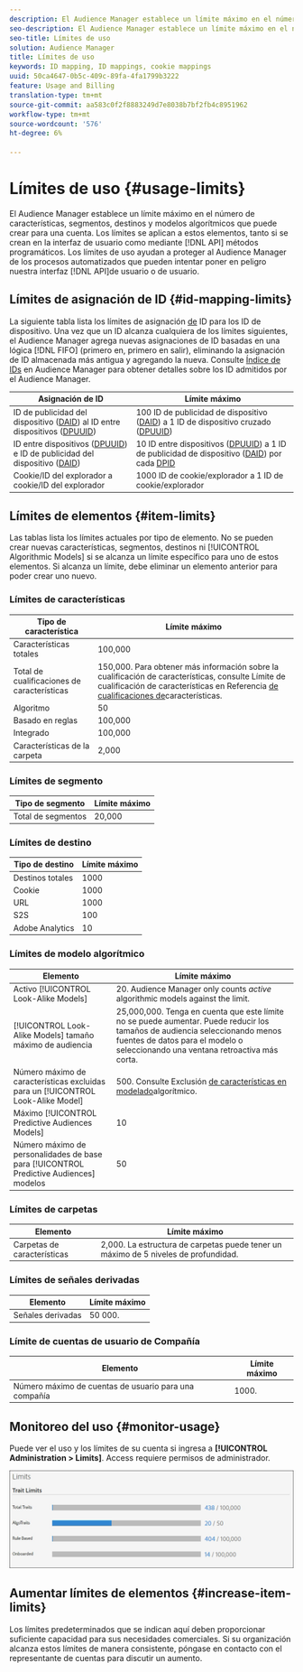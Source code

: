 ```yaml
---
description: El Audience Manager establece un límite máximo en el número de características, segmentos, destinos y modelos algorítmicos que puede crear para una cuenta. Los límites se aplican a estos elementos, tanto si se crean en la interfaz de usuario como mediante métodos de API. Los límites de uso ayudan a proteger al Audience Manager de los procesos automatizados que pueden intentar comprometer nuestras API o interfaz de usuario.
seo-description: El Audience Manager establece un límite máximo en el número de características, segmentos, destinos y modelos algorítmicos que puede crear para una cuenta. Los límites se aplican a estos elementos, tanto si se crean en la interfaz de usuario como mediante métodos de API. Los límites de uso ayudan a proteger al Audience Manager de los procesos automatizados que pueden intentar comprometer nuestras API o interfaz de usuario.
seo-title: Límites de uso
solution: Audience Manager
title: Límites de uso
keywords: ID mapping, ID mappings, cookie mappings
uuid: 50ca4647-0b5c-409c-89fa-4fa1799b3222
feature: Usage and Billing
translation-type: tm+mt
source-git-commit: aa583c0f2f8883249d7e8038b7bf2fb4c8951962
workflow-type: tm+mt
source-wordcount: '576'
ht-degree: 6%

---
```



# Límites de uso {#usage-limits}

El Audience Manager establece un límite máximo en el número de características, segmentos, destinos y modelos algorítmicos que puede crear para una cuenta. Los límites se aplican a estos elementos, tanto si se crean en la interfaz de usuario como mediante [!DNL API] métodos programáticos. Los límites de uso ayudan a proteger al Audience Manager de los procesos automatizados que pueden intentar poner en peligro nuestra interfaz [!DNL API]de usuario o de usuario.

## Límites de asignación de ID {#id-mapping-limits}

La siguiente tabla lista los límites de asignación [de](../../integration/sending-audience-data/batch-data-transfer-explained/id-sync-http.md) ID para los ID de dispositivo. Una vez que un ID alcanza cualquiera de los límites siguientes, el Audience Manager agrega nuevas asignaciones de ID basadas en una lógica [!DNL FIFO] (primero en, primero en salir), eliminando la asignación de ID almacenada más antigua y agregando la nueva. Consulte [Índice de IDs](../../reference/ids-in-aam.md) en Audience Manager para obtener detalles sobre los ID admitidos por el Audience Manager.

| Asignación de ID | Límite máximo |
|-----------|-------------- |
| ID de publicidad del dispositivo ([DAID](../../reference/ids-in-aam.md)) al ID entre dispositivos ([DPUUID](../../reference/ids-in-aam.md)) | 100 ID de publicidad de dispositivo ([DAID](../../reference/ids-in-aam.md)) a 1 ID de dispositivo cruzado ([DPUUID](../../reference/ids-in-aam.md)) |
| ID entre dispositivos ([DPUUID](../../reference/ids-in-aam.md)) e ID de publicidad del dispositivo ([DAID](../../reference/ids-in-aam.md)) | 10 ID entre dispositivos ([DPUUID](../../reference/ids-in-aam.md)) a 1 ID de publicidad de dispositivo ([DAID](../../reference/ids-in-aam.md)) por cada [DPID](../../reference/ids-in-aam.md) |
| Cookie/ID del explorador a cookie/ID del explorador | 1000 ID de cookie/explorador a 1 ID de cookie/explorador |

## Límites de elementos {#item-limits}

Las tablas lista los límites actuales por tipo de elemento. No se pueden crear nuevas características, segmentos, destinos ni [!UICONTROL Algorithmic Models] si se alcanza un límite específico para uno de estos elementos. Si alcanza un límite, debe eliminar un elemento anterior para poder crear uno nuevo.

### Límites de características

| Tipo de característica | Límite máximo |
| -------------------------- | ------------------------------------- |
| Características totales | 100,000 |
| Total de cualificaciones de características | 150,000. Para obtener más información sobre la cualificación de características, consulte Límite de cualificación de características en Referencia [de cualificaciones de](/help/using/features/traits/trait-and-segment-qualification-reference.md#trait-qualification-limit)características. |
| Algoritmo | 50 |
| Basado en reglas | 100,000 |
| Integrado | 100,000 |
| Características de la carpeta | 2,000 |

### Límites de segmento

| Tipo de segmento | Límite máximo |
| -------------- | ------------- |
| Total de segmentos | 20,000 |

### Límites de destino

| Tipo de destino | Límite máximo |
| ------------------ | ------------- |
| Destinos totales | 1000 |
| Cookie | 1000 |
| URL | 1000 |
| S2S | 100 |
| Adobe Analytics | 10 |

### Límites de modelo algorítmico

| Elemento | Límite máximo |
| -------- | ----- |
| Activo [!UICONTROL Look-Alike Models] | 20. Audience Manager only counts *active* algorithmic models against the limit. |
| [!UICONTROL Look-Alike Models] tamaño máximo de audiencia | 25,000,000.  Tenga en cuenta que este límite no se puede aumentar. Puede reducir los tamaños de audiencia seleccionando menos fuentes de datos para el modelo o seleccionando una ventana retroactiva más corta. |
| Número máximo de características excluidas para un [!UICONTROL Look-Alike Model] | 500. Consulte Exclusión [de características en modelado](/help/using/features/algorithmic-models/trait-exclusion-algo-models.md)algorítmico. |
| Máximo [!UICONTROL Predictive Audiences Models] | 10 |
| Número máximo de personalidades de base para [!UICONTROL Predictive Audiences] modelos | 50 |

### Límites de carpetas

| Elemento | Límite máximo |
| ------------- | ------------------ |
| Carpetas de características | 2,000.  La estructura de carpetas puede tener un máximo de 5 niveles de profundidad. |

### Límites de señales derivadas

| Elemento | Límite máximo |
| --------------- | ------------- |
| Señales derivadas | 50 000. |

### Límite de cuentas de usuario de Compañía

| Elemento | Límite máximo |
| ----------- | ------------- |
| Número máximo de cuentas de usuario para una compañía | 1000. |

## Monitoreo del uso {#monitor-usage}

Puede ver el uso y los límites de su cuenta si ingresa a **[!UICONTROL Administration > Limits]**. Access requiere permisos de administrador.

![el uso limita la imagen](assets/usage-limits.png)

## Aumentar límites de elementos {#increase-item-limits}

Los límites predeterminados que se indican aquí deben proporcionar suficiente capacidad para sus necesidades comerciales. Si su organización alcanza estos límites de manera consistente, póngase en contacto con el representante de cuentas para discutir un aumento.